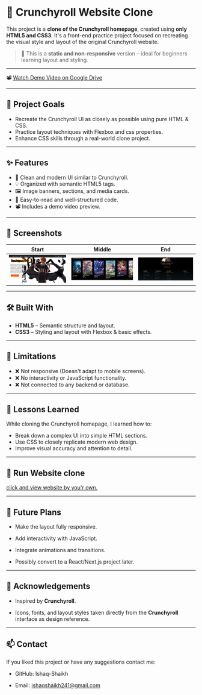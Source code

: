 # 🎌 Crunchyroll Website Clone

This project is a **clone of the Crunchyroll homepage**, created using **only HTML5 and CSS3**. It's a front-end practice project focused on recreating the visual style and layout of the original Crunchyroll website.

> 🔧 This is a **static and non-responsive** version – ideal for beginners learning layout and styling.
---

📽️ [Watch Demo Video on Google Drive](https://drive.google.com/file/d/171rdbYaeme5NnneUcG2O1oNnh606TKZw/view?usp=drive_link)

---

## 🎯 Project Goals

- Recreate the Crunchyroll UI as closely as possible using pure HTML & CSS.  
- Practice layout techniques with Flexbox and css properties.  
- Enhance CSS skills through a real-world clone project.  

---

## ✨ Features

- 🎨 Clean and modern UI similar to Crunchyroll.  
- 💡 Organized with semantic HTML5 tags.  
- 🖼️ Image banners, sections, and media cards.  
- 📄 Easy-to-read and well-structured code.  
- 📽️ Includes a demo video preview.  

---

## 📸 Screenshots

| Start | Middle | End |
|-------|--------|-----|
| ![Start](https://github.com/Ishaq-Shaikh/crunchyroll-clone/blob/f0e30d8593afbb77fbf72726bea0c8b5a6f4665e/Screenshot-1.png) | ![Middle](https://github.com/Ishaq-Shaikh/crunchyroll-clone/blob/f0e30d8593afbb77fbf72726bea0c8b5a6f4665e/Screenshot-2.png) | ![End](https://github.com/Ishaq-Shaikh/crunchyroll-clone/blob/f0e30d8593afbb77fbf72726bea0c8b5a6f4665e/Screenshot-3.png)

---

## 🛠️ Built With

- **HTML5** – Semantic structure and layout.  
- **CSS3** – Styling and layout with Flexbox & basic effects.

---

## 🚫 Limitations

- ❌ Not responsive (Doesn't adapt to mobile screens).  
- ❌ No interactivity or JavaScript functionality.  
- ❌ Not connected to any backend or database.  

---

## 🧠 Lessons Learned

While cloning the Crunchyroll homepage, I learned how to:

- Break down a complex UI into simple HTML sections.  
- Use CSS to closely replicate modern web design.  
- Improve visual accuracy and attention to detail.  

---

## 🚀 Run Website clone

[click and view website by you'r own.](https://ishaq-shaikh.github.io/crunchyroll-clone/)

---

## 📌 Future Plans

- Make the layout fully responsive.

- Add interactivity with JavaScript.

- Integrate animations and transitions.

- Possibly convert to a React/Next.js project later.

---

## 🙌 Acknowledgements

- Inspired by **Crunchyroll**.

- Icons, fonts, and layout styles taken directly from the **Crunchyroll** interface as design reference.

---

## 📫 Contact

If you liked this project or have any suggestions contact me:

- GitHub: Ishaq-Shaikh

- Email: ishaqshaikh241@gmail.com
